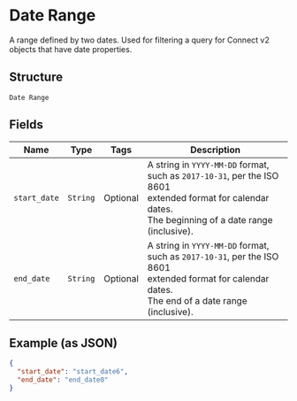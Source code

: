 
# Date Range

A range defined by two dates. Used for filtering a query for Connect v2
objects that have date properties.

## Structure

`Date Range`

## Fields

| Name | Type | Tags | Description |
|  --- | --- | --- | --- |
| `start_date` | `String` | Optional | A string in `YYYY-MM-DD` format, such as `2017-10-31`, per the ISO 8601<br>extended format for calendar dates.<br>The beginning of a date range (inclusive). |
| `end_date` | `String` | Optional | A string in `YYYY-MM-DD` format, such as `2017-10-31`, per the ISO 8601<br>extended format for calendar dates.<br>The end of a date range (inclusive). |

## Example (as JSON)

```json
{
  "start_date": "start_date6",
  "end_date": "end_date0"
}
```

